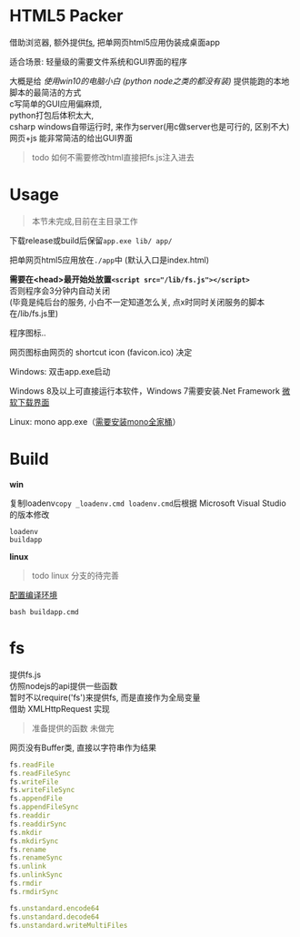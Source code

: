 # HTML5 Packer

借助浏览器, 额外提供[fs](https://github.com/zhaouv/html5-packer/issues/1), 把单网页html5应用伪装成桌面app

适合场景: 轻量级的需要文件系统和GUI界面的程序

大概是给 _使用win10的电脑小白 (python node之类的都没有装)_ 提供能跑的本地脚本的最简洁的方式  
c写简单的GUI应用偏麻烦,  
python打包后体积太大,  
csharp windows自带运行时, 来作为server(用c做server也是可行的, 区别不大)  
网页+js 能非常简洁的给出GUI界面



> todo 如何不需要修改html直接把fs.js注入进去

# Usage

> 本节未完成,目前在主目录工作

下载release或build后保留`app.exe lib/ app/`

把单网页html5应用放在`./app`中 (默认入口是index.html)

**需要在\<head\>最开始处放置`<script src="/lib/fs.js"></script>`**  
否则程序会3分钟内自动关闭  
(毕竟是纯后台的服务, 小白不一定知道怎么关, 点x时同时关闭服务的脚本在/lib/fs.js里)  

程序图标..

网页图标由网页的 shortcut icon (favicon.ico) 决定

Windows: 双击app.exe启动 

Windows 8及以上可直接运行本软件，Windows 7需要安装.Net Framework [微软下载界面](https://dotnet.microsoft.com/download/dotnet-framework)

Linux: mono app.exe（[需要安装mono全家桶](linux_version.md)）



# Build

**win**

复制loadenv`copy _loadenv.cmd loadenv.cmd`后根据 Microsoft Visual Studio 的版本修改

```
loadenv
buildapp
```

**linux**

> todo linux 分支的待完善

[配置编译环境](linux_version.md)

```
bash buildapp.cmd
```

# fs
 
提供fs.js  
仿照nodejs的api提供一些函数  
暂时不以require('fs')来提供fs, 而是直接作为全局变量  
借助 XMLHttpRequest 实现  

> 准备提供的函数 未做完

网页没有Buffer类, 直接以字符串作为结果

```js
fs.readFile
fs.readFileSync
fs.writeFile
fs.writeFileSync
fs.appendFile
fs.appendFileSync
fs.readdir
fs.readdirSync
fs.mkdir
fs.mkdirSync
fs.rename
fs.renameSync
fs.unlink
fs.unlinkSync
fs.rmdir
fs.rmdirSync

fs.unstandard.encode64
fs.unstandard.decode64
fs.unstandard.writeMultiFiles
```


